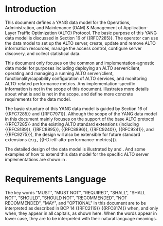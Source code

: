 # Introduction

This document defines a YANG data model for the Operations, Administration, and
Maintenance (OAM) & Management of Application-Layer Traffic Optimization (ALTO)
Protocol. The basic purpose of this YANG data model is discussed in Section 16
of {{RFC7285}}. The operator can use the data model to set up the ALTO server,
create, update and remove ALTO information resources, manage the access
control, configure server discovery, and collect statistical data.

This document only focuses on the common and implementation-agnostic data model
for purposes including deploying an ALTO server/client, operating and managing
a running ALTO server/client, functionality/capability configuration of ALTO
services, and monitoring ALTO-related performance metrics. Any
implementation-specific information is not in the scope of this document.
[](#scope) illustrates more details about what is and is not in the scope.
[](#requirements) and [](#extra-req) define more concrete requirements for the
data model.

The basic structure of this YANG data model is guided by Section 16 of
{{RFC7285}} and {{RFC7971}}. Although the scope of the YANG data model in this
document mainly focuses on the support of the base ALTO protocol {{RFC7285}} and
the existing ALTO standard extensions (including {{RFC8189}}, {{RFC8895}},
{{RFC8896}}, {{RFC9240}}, {{RFC9241}}, and {{RFC9275}}), the design will also be
extensible for future standard extensions (e.g.,
{{I-D.ietf-alto-performance-metrics}}).

The detailed design of the data model is illustrated by [](#alto-model) and
[](#alto-stats-model). And some examples of how to extend this data model for
the specific ALTO server implementations are shown in [](#alto-ext-model).

# Requirements Language

The key words "MUST", "MUST NOT", "REQUIRED", "SHALL", "SHALL NOT", "SHOULD",
"SHOULD NOT", "RECOMMENDED", "NOT RECOMMENDED", "MAY", and "OPTIONAL" in this
document are to be interpreted as described in BCP 14 {{RFC2119}} {{RFC8174}}
when, and only when, they appear in all capitals, as shown here. When the words
appear in lower case, they are to be interpreted with their natural language
meanings.

<!-- End of sections -->
